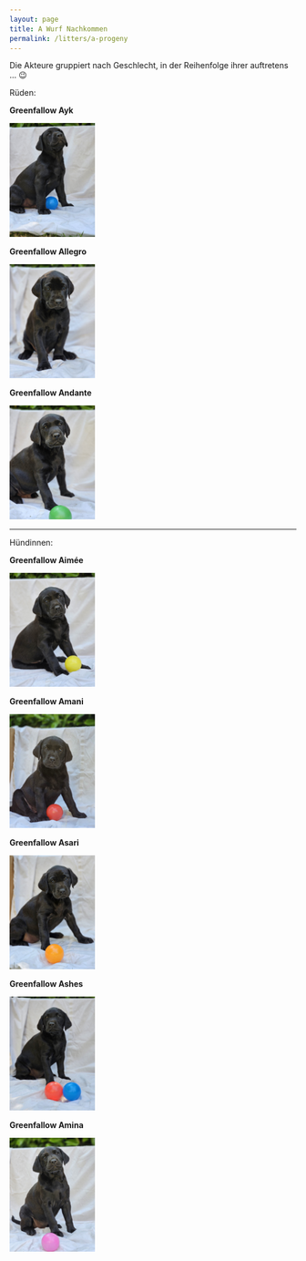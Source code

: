 ```yaml
---
layout: page
title: A Wurf Nachkommen
permalink: /litters/a-progeny
---
```

<p>Die Akteure gruppiert nach Geschlecht, in der Reihenfolge ihrer auftretens ... 😉 </p>
<p>Rüden:</p>
<div style="width: 100%; ">
  <div style=" margin-right: 10px;">
    <p><strong>Greenfallow Ayk</strong></p>
   <img style="" src="/litters/week7/ruede-blau.jpeg" width="150">
  </div>
  <div style="margin-right: 10px;">
    <p><strong>Greenfallow Allegro</strong></p>
   <img style="" src="/litters/week7/ruede_weiss.jpeg" width="150">
  </div>
  
  <div style="margin-right: 10px;">
    <p><strong>Greenfallow Andante</strong></p>
   <img style="" src="/litters/week7/ruede-gruen.jpeg" width="150">
  </div>
  
  <hr>
  <p>Hündinnen:</p>
  <div style="margin-right: 10px;">
    <p><strong>Greenfallow Aimée</strong></p>
   <img style="" src="/litters/week7/gelb.jpeg" width="150">
  </div>

  <div style=" margin-right: 10px;">
    <p><strong>Greenfallow Amani</strong></p>
   <img style="" src="/litters/week7/rot.jpeg" width="150">
  </div>
  
  <div style="margin-right: 10px;">
    <p><strong>Greenfallow Asari</strong></p>
   <img style="" src="/litters/week7/orange.jpeg" width="150">
  </div>
  <div style=" margin-right: 10px;">
    <p><strong>Greenfallow Ashes</strong></p>
   <img style="" src="/litters/week7/lila.jpeg" width="150">
  </div>
  
  <div style="margin-right: 10px;">
    <p><strong>Greenfallow Amina</strong></p>
   <img style="" src="/litters/week7/rosa.jpeg" width="150">
  </div>
 
</div>
